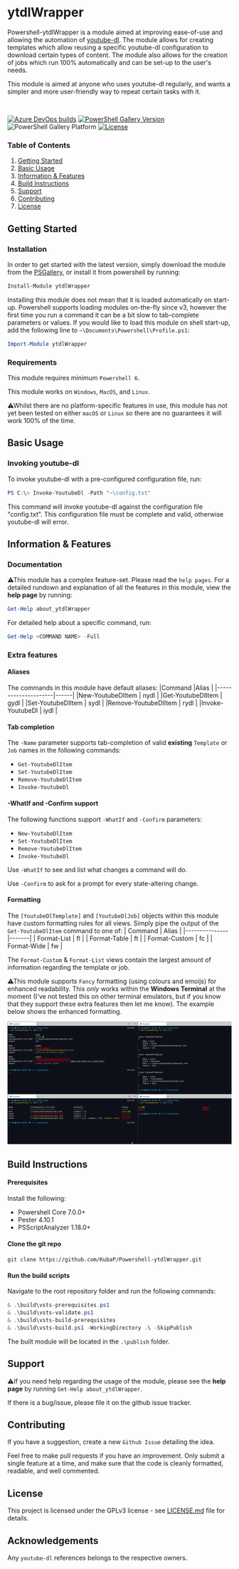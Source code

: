 # ytdlWrapper
Powershell-ytdlWrapper is a module aimed at improving ease-of-use and allowing the automation of [youtube-dl](https://github.com/ytdl-org/youtube-dl). The module allows for creating templates which allow reusing a specific youtube-dl configuration to download certain types of content. The module also allows for the creation of jobs which run 100% automatically and can be set-up to the user's needs.

This module is aimed at anyone who uses youtube-dl regularly, and wants a simpler and more user-friendly way to repeat certain tasks with it.

<br>

[![Azure DevOps builds](https://img.shields.io/azure-devops/build/kubap999/02b7a52c-1cef-45ba-9f2a-3592446e6e14/17?label=Latest&logo=azure-pipelines)](https://dev.azure.com/KubaP999/ytdlWrapper/_build?definitionId=17)
[![PowerShell Gallery Version](https://img.shields.io/powershellgallery/v/ytdlWrapper?logo=powershell&logoColor=white)](https://www.powershellgallery.com/packages/ytdlWrapper)
![PowerShell Gallery Platform](https://img.shields.io/powershellgallery/p/ytdlWrapper)
[![License](https://img.shields.io/badge/license-GPLv3-blue)](./LICENSE)

### Table of Contents

1. [Getting Started](#getting-started)
2. [Basic Usage](#basic-usage)
3. [Information & Features](#information--features)
4. [Build Instructions](#build-instructions)
5. [Support](#support)
6. [Contributing](#contributing)
7. [License](#license)

## Getting Started
### Installation
In order to get started with the latest version, simply download the module from the [PSGallery](https://www.powershellgallery.com/packages/ytdlWrapper), or install it from powershell by running:
```powershell
Install-Module ytdlWrapper
```
Installing this module does not mean that it is loaded automatically on start-up. Powershell supports loading modules on-the-fly since v3, however the first time you run a command it can be a bit slow to tab-complete parameters or values. If you would like to load this module on shell start-up, add the following line to `~\Documents\Powershell\Profile.ps1`:
```powershell
Import-Module ytdlWrapper
```

### Requirements
This module requires minimum `Powershell 6`.

This module works on `Windows`, `MacOS`, and `Linux`. 

⚠Whilst there are no platform-specific features in use, this module has not yet been tested on either `macOS` or `Linux` so there are no guarantees it will work 100% of the time.

## Basic Usage
### Invoking youtube-dl
To invoke youtube-dl with a pre-configured configuration file, run:
```powershell
PS C:\> Invoke-YoutubeDl -Path "~\config.txt"
```
This command will invoke youtube-dl against the configuration file 
"config.txt". This configuration file must be complete and valid, otherwise
youtube-dl will error.

## Information & Features
### Documentation
⚠This module has a complex feature-set. Please read the `help pages`.
For a detailed rundown and explanation of all the features in this module, view the **help page** by running:
```powershell
Get-Help about_ytdlWrapper
```
For detailed help about a specific command, run:
```powershell
Get-Help <COMMAND NAME> -Full
```

### Extra features
#### Aliases
The commands in this module have default aliases:
|Command	          |Alias |
|---------------------|------|
|New-YoutubeDlItem    | nydl |
|Get-YoutubeDlItem    | gydl |
|Set-YoutubeDlItem    | sydl |
|Remove-YoutubeDlItem | rydl |
|Invoke-YoutubeDl     | iydl |

#### Tab completion
The `-Name` parameter supports tab-completion of valid **existing** `Template` or `Job` names in the following commands:
- `Get-YoutubeDlItem`
- `Set-YoutubeDlItem`
- `Remove-YoutubeDlItem`
- `Invoke-YoutubeDl`

#### -WhatIf and -Confirm support
The following functions support `-WhatIf` and `-Confirm` parameters:
- `New-YoutubeDlItem`
- `Set-YoutubeDlItem`
- `Remove-YoutubeDlItem`
- `Invoke-YoutubeDl`

Use `-WhatIf` to see and list what changes a command will do.

Use `-Confirm` to ask for a prompt for every state-altering change.

#### Formatting
The `[YoutubeDlTemplate]` and `[YoutubeDlJob]` objects within this module have custom formatting rules for all views. Simply pipe the output of the `Get-YoutubeDlItem` command to one of:
| Command       | Alias |
|---------------|-------|
| Format-List   |  fl   |
| Format-Table  |  ft   |
| Format-Custom |  fc   |
| Format-Wide   |  fw   |

The `Format-Custom` & `Format-List` views contain the largest amount of information regarding the template or job.

⚠This module supports `Fancy` formatting (using colours and emoijs) for enhanced readability. This *only* works within the **Windows Terminal** at the moment (I've not tested this on other terminal emulators, but if you know that they support these extra features then let me know). The example below shows the enhanced formatting.

![Example](./img.png)

## Build Instructions
#### Prerequisites
Install the following:
- Powershell Core 7.0.0+
- Pester 4.10.1
- PSScriptAnalyzer 1.18.0+

#### Clone the git repo
```
git clone https://github.com/KubaP/Powershell-ytdlWrapper.git
```

#### Run the build scripts

Navigate to the root repository folder and run the following commands:
```powershell
& .\build\vsts-prerequisites.ps1
& .\build\vsts-validate.ps1
& .\build\vsts-build-prerequisites
& .\build\vsts-build.ps1 -WorkingDirectory .\ -SkipPublish
```
The built module will be located in the `.\publish` folder.

## Support
⚠If you need help regarding the usage of the module, please see the **help page** by running `Get-Help about_ytdlWrapper`.

If there is a bug/issue, please file it on the github issue tracker.

## Contributing
If you have a suggestion, create a new `Github Issue` detailing the idea.

Feel free to make pull requests if you have an improvement. Only submit a single feature at a time, and make sure that the code is cleanly formatted, readable, and well commented.

## License 
This project is licensed under the GPLv3 license - see [LICENSE.md](./LICENSE) file for details.

## Acknowledgements
Any `youtube-dl` references belongs to the respective owners.
